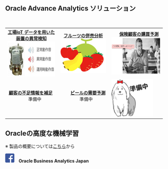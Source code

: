 <html>
<head>
<meta charset="utf-8">
</head>

<body>
<h2>Oracle Advance Analytics ソリューション</h2>

<table width="80%" border="0" >
  <tbody>
    <tr>
      <td width="33%"><center>
      <strong><u>工場IoT データを用いた装置の異常検知</u></strong><br>
      <a href="https://github.com/oracle4engineer/factory_iot/wiki/%E5%B7%A5%E5%A0%B4-IoT-%E3%83%87%E3%83%BC%E3%82%BF%E3%82%92%E7%94%A8%E3%81%84%E3%81%9F%E8%A3%85%E7%BD%AE%E3%81%AE%E7%95%B0%E5%B8%B8%E6%A4%9C%E7%9F%A5" title="Factory IoT" target="_blank"><img src="image/iot_02.jpg" width="217" height="113" alt="iot"/>
      </a></center></td>
      <td width = "33%"><center>
      <u><strong>フルーツの併売分析</strong></u><br>
      <a href="https://github.com/oracle4engineer/advanced-analytics/wiki/%E4%BD%B5%E5%A3%B2%E5%88%86%E6%9E%90" target="_blank">
      <img src="image/fruit.jpg" height="110" alt="fruit"/>
      </a>
      </center></td>
      <td width = "34%"><center>
      <u><strong>保険顧客の購買予測</strong></u><strong></strong><br>
      <a href="https://github.com/oracle4engineer/advanced-analytics/wiki/%E5%88%86%E9%A1%9E-(Classification)" target="_blank">
      <img src="image/classification_top.JPG" height="120" alt="Classification"/>
      </a>
      </center></td>
    </tr>
    <tr>
      <td><center>
        <u><strong>顧客の不足情報を補足</strong></u>&nbsp;<br>
        準備中&nbsp;<br>
        </center>
      </td>
      <td><center>
          <u><strong>ビールの需要予測</strong></u>&nbsp;<br>
        準備中&nbsp;<br>
      </center>
      </td>
      <td><img src="image/candy_wip.png" height="120" alt="Classification"/>&nbsp;</td>
    </tr>
  </tbody>
</table>

<h2>Oracleの高度な機械学習</h2>
<p>※ 製品の概要については<a href="https://github.com/oracle4engineer/advanced-analytics/wiki" title="Oracleの高度な機械学習" target="_blank">こちら</a>から
  <br>
</p>
<p><right><a href="https://www.facebook.com/OracleJapanBI/"><img src="image/FB_logo.png" width="29" height="29" alt=""/></a>　<strong>Oracle Business Analytics Japan</strong></right></p>
  <br>
</body>
</html>

